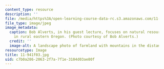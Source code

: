 ```yaml
---
content_type: resource
description: ''
file: /media/https%3A/open-learning-course-data-rc.s3.amazonaws.com/11-941-use-of-joint-fact-finding-in-science-intensive-policy-disputes-part-i-fall-2003/c7b0a28620632f7a7f1e3104d03ae80f_11-941f03.jpg
file_type: image/jpeg
image_metadata:
  caption: Bob Alverts, in his guest lecture, focuses on natural resource management
    in rural eastern Oregon. (Photo courtesy of Bob Alverts.)
  credit: ''
  image-alt: A landscape photo of farmland with mountains in the distance.
resourcetype: Image
title: 11-941f03.jpg
uid: c7b0a286-2063-2f7a-7f1e-3104d03ae80f
---
```

